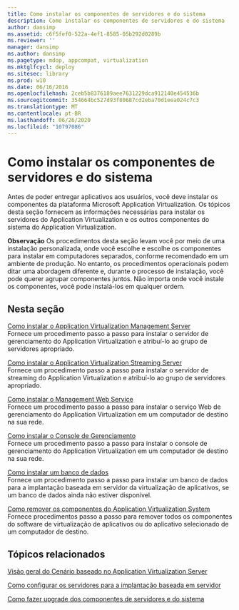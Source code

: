 ```yaml
---
title: Como instalar os componentes de servidores e do sistema
description: Como instalar os componentes de servidores e do sistema
author: dansimp
ms.assetid: c6f5fef0-522a-4ef1-8585-05b292d0289b
ms.reviewer: ''
manager: dansimp
ms.author: dansimp
ms.pagetype: mdop, appcompat, virtualization
ms.mktglfcycl: deploy
ms.sitesec: library
ms.prod: w10
ms.date: 06/16/2016
ms.openlocfilehash: 2ceb5b8376189aee7631229dca912140e454536b
ms.sourcegitcommit: 354664bc527d93f80687cd2eba70d1eea024c7c3
ms.translationtype: MT
ms.contentlocale: pt-BR
ms.lasthandoff: 06/26/2020
ms.locfileid: "10797086"
---
```

# Como instalar os componentes de servidores e do sistema


Antes de poder entregar aplicativos aos usuários, você deve instalar os componentes da plataforma Microsoft Application Virtualization. Os tópicos desta seção fornecem as informações necessárias para instalar os servidores do Application Virtualization e os outros componentes do sistema do Application Virtualization.

**Observação**  Os procedimentos desta seção levam você por meio de uma instalação personalizada, onde você escolhe e escolhe os componentes para instalar em computadores separados, conforme recomendado em um ambiente de produção. No entanto, os procedimentos operacionais podem ditar uma abordagem diferente e, durante o processo de instalação, você pode querer agrupar componentes juntos. Não importa onde você instale os componentes, você pode instalá-los em qualquer ordem.

 

## Nesta seção


<a href="" id="how-to-install-application-virtualization-management-server"></a>[Como instalar o Application Virtualization Management Server](how-to-install-application-virtualization-management-server.md)  
Fornece um procedimento passo a passo para instalar o servidor de gerenciamento do Application Virtualization e atribuí-lo ao grupo de servidores apropriado.

<a href="" id="how-to-install-the-application-virtualization-streaming-server"></a>[Como instalar o Application Virtualization Streaming Server](how-to-install-the-application-virtualization-streaming-server.md)  
Fornece um procedimento passo a passo para instalar o servidor de streaming do Application Virtualization e atribuí-lo ao grupo de servidores apropriado.

<a href="" id="how-to-install-the-management-web-service"></a>[Como instalar o Management Web Service](how-to-install-the-management-web-service.md)  
Fornece um procedimento passo a passo para instalar o serviço Web de gerenciamento do Application Virtualization em um computador de destino na sua rede.

<a href="" id="how-to-install-the-management-console"></a>[Como instalar o Console de Gerenciamento](how-to-install-the-management-console.md)  
Fornece um procedimento passo a passo para instalar o console de gerenciamento do Application Virtualization em um computador de destino na sua rede.

<a href="" id="how-to-install-a-database"></a>[Como instalar um banco de dados](how-to-install-a-database.md)  
Fornece um procedimento passo a passo para instalar um banco de dados para a implantação baseada em servidor da virtualização de aplicativos, se um banco de dados ainda não estiver disponível.

<a href="" id="how-to-remove-the-application-virtualization-system-components"></a>[Como remover os componentes do Application Virtualization System](how-to-remove-the-application-virtualization-system-components.md)  
Fornece procedimentos passo a passo para remover todos os componentes do software de virtualização de aplicativos ou do aplicativo selecionado de um computador de destino.

## Tópicos relacionados


[Visão geral do Cenário baseado no Application Virtualization Server](application-virtualization-server-based-scenario-overview.md)

[Como configurar os servidores para a implantação baseada em servidor](how-to-configure-servers-for-server-based-deployment.md)

[Como fazer upgrade dos componentes de servidores e do sistema](how-to-upgrade-the-servers-and-system-components.md)

 

 





